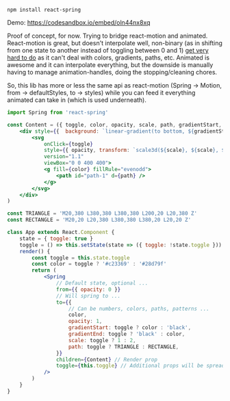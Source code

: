     npm install react-spring

Demo: https://codesandbox.io/embed/oln44nx8xq

Proof of concept, for now. Trying to bridge react-motion and animated. React-motion is great, but doesn't interpolate well, non-binary (as in shifting from one state to another instead of toggling between 0 and 1) [get very hard to do](https://github.com/chenglou/react-motion/issues/526) as it can't deal with colors, gradients, paths, etc. Animated is awesome and it can interpolate everything, but the downside is manually having to manage animation-handles, doing the stopping/cleaning chores.

So, this lib has more or less the same api as react-motion (Spring -> Motion, from -> defaultStyles, to -> styles) while you can feed it everything animated can take in (which is used underneath).

```jsx
import Spring from 'react-spring'

const Content = ({ toggle, color, opacity, scale, path, gradientStart, gradientEnd }) => (
    <div style={{  background: `linear-gradient(to bottom, ${gradientStart} 0%, ${gradientEnd} 100%)` }}>
        <svg
            onClick={toggle}
            style={{ opacity, transform: `scale3d(${scale}, ${scale}, ${scale})` }}
            version="1.1"
            viewBox="0 0 400 400">
            <g fill={color} fillRule="evenodd">
                <path id="path-1" d={path} />
            </g>
        </svg>
    </div>
)

const TRIANGLE = 'M20,380 L380,380 L380,380 L200,20 L20,380 Z'
const RECTANGLE = 'M20,20 L20,380 L380,380 L380,20 L20,20 Z'

class App extends React.Component {
    state = { toggle: true }
    toggle = () => this.setState(state => ({ toggle: !state.toggle }))
    render() {
        const toggle = this.state.toggle
        const color = toggle ? '#c23369' : '#28d79f'
        return (
            <Spring
                // Default state, optional ...
                from={{ opacity: 0 }}
                // Will spring to ...
                to={{
                    // Can be numbers, colors, paths, patterns ...
                    color,
                    opacity: 1,
                    gradientStart: toggle ? color : 'black',
                    gradientEnd: toggle ? 'black' : color,
                    scale: toggle ? 1 : 2,
                    path: toggle ? TRIANGLE : RECTANGLE,
                }}
                children={Content} // Render prop
                toggle={this.toggle} // Additional props will be spread over the child
            />
        )
    }
}
```
